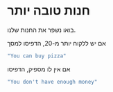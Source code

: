 # חנות טובה יותר

בואו נשפר את החנות שלנו.

אם יש ללקוח יותר מ-20, הדפיסו למסך

```java
"You can buy pizza"
```

אם אין לו מספיק, הדפיסו 


```java
"You don't have enough money"
```
